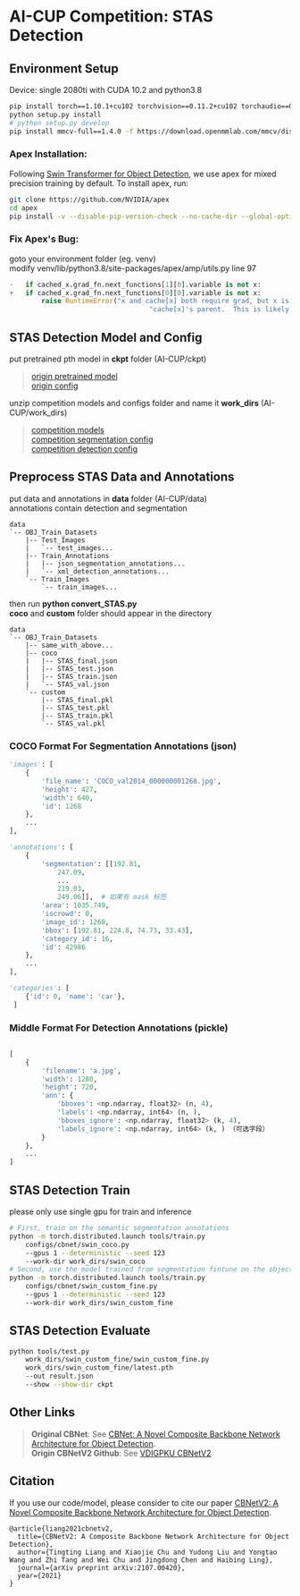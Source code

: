 # AI-CUP Competition: STAS Detection

## Environment Setup
Device: single 2080ti with CUDA 10.2 and python3.8
```bash
pip install torch==1.10.1+cu102 torchvision==0.11.2+cu102 torchaudio==0.10.1 -f https://download.pytorch.org/whl/torch_stable.html
python setup.py install
# python setup.py develop
pip install mmcv-full==1.4.0 -f https://download.openmmlab.com/mmcv/dist/cu102/torch1.10.0/index.html
```

### Apex Installation:
Following [Swin Transformer for Object Detection](https://github.com/SwinTransformer/Swin-Transformer-Object-Detection), we use apex for mixed precision training by default. To install apex, run:
```bash
git clone https://github.com/NVIDIA/apex
cd apex
pip install -v --disable-pip-version-check --no-cache-dir --global-option="--cpp_ext" --global-option="--cuda_ext" ./
```

### Fix Apex's Bug:
goto your environment folder (eg. venv)   
modify venv/lib/python3.8/site-packages/apex/amp/utils.py line 97
```python 
-   if cached_x.grad_fn.next_functions[1][0].variable is not x:       
+   if cached_x.grad_fn.next_functions[0][0].variable is not x:
        raise RuntimeError("x and cache[x] both require grad, but x is not "
                                   "cache[x]'s parent.  This is likely an error.")
```


## STAS Detection Model and Config
put pretrained pth model in **ckpt** folder (AI-CUP/ckpt)   
>[origin pretrained model](https://github.com/CBNetwork/storage/releases/download/v1.0.0/htc_cbv2_swin_base22k_patch4_window7_mstrain_400-1400_giou_4conv1f_adamw_20e_coco.pth.zip)   
>[origin config](https://github.com/VDIGPKU/CBNetV2/blob/main/configs/cbnet/htc_cbv2_swin_base_patch4_window7_mstrain_400-1400_giou_4conv1f_adamw_20e_coco.py)     
   
unzip competition models and configs folder and name it **work_dirs** (AI-CUP/work_dirs)  
>[competition models](https://www.dropbox.com/s/xb5g1pyq6fp1vvj/work_dirs.zip?dl=0)    
>[competition segmentation config](https://github.com/jason2714/AI-CUP/blob/main/configs/cbnet/swin_coco.py)    
>[competition detection config](https://github.com/jason2714/AI-CUP/blob/main/configs/cbnet/swin_custom_fine.py)    

## Preprocess STAS Data and Annotations
put data and annotations in **data** folder (AI-CUP/data)    
annotations contain detection and segmentation
```
data
`-- OBJ_Train_Datasets
    |-- Test_Images
    |   `-- test_images...
    |-- Train_Annotations
    |   |-- json_segmentation_annotations...
    |   `-- xml_detection_annotations...
    `-- Train_Images
        `-- train_images...
```

then run **python convert_STAS.py**    
**coco** and **custom** folder should appear in the directory
```
data
`-- OBJ_Train_Datasets
    |-- same_with_above...
    |-- coco
    |   |-- STAS_final.json
    |   |-- STAS_test.json
    |   |-- STAS_train.json
    |   `-- STAS_val.json
    `-- custom
        |-- STAS_final.pkl
        |-- STAS_test.pkl
        |-- STAS_train.pkl
        `-- STAS_val.pkl
```
### COCO Format For Segmentation Annotations (json)

```python
'images': [
    {
        'file_name': 'COCO_val2014_000000001268.jpg',
        'height': 427,
        'width': 640,
        'id': 1268
    },
    ...
],

'annotations': [
    {
        'segmentation': [[192.81,
            247.09,
            ...
            219.03,
            249.06]],  # 如果有 mask 标签
        'area': 1035.749,
        'iscrowd': 0,
        'image_id': 1268,
        'bbox': [192.81, 224.8, 74.73, 33.43],
        'category_id': 16,
        'id': 42986
    },
    ...
],

'categories': [
    {'id': 0, 'name': 'car'},
 ]
```

### Middle Format For Detection Annotations (pickle)
```python

[
    {
        'filename': 'a.jpg',
        'width': 1280,
        'height': 720,
        'ann': {
            'bboxes': <np.ndarray, float32> (n, 4),
            'labels': <np.ndarray, int64> (n, ),
            'bboxes_ignore': <np.ndarray, float32> (k, 4),
            'labels_ignore': <np.ndarray, int64> (k, ) （可选字段）
        }
    },
    ...
]
```

## STAS Detection Train
please only use single gpu for train and inference 
```bash
# First, train on the semantic segmentation annotations
python -m torch.distributed.launch tools/train.py 
    configs/cbnet/swin_coco.py
    --gpus 1 --deterministic --seed 123  
    --work-dir work_dirs/swin_coco
# Second, use the model trained from segmentation fintune on the object detection annotations
python -m torch.distributed.launch tools/train.py 
    configs/cbnet/swin_custom_fine.py 
    --gpus 1 --deterministic --seed 123  
    --work-dir work_dirs/swin_custom_fine
```

## STAS Detection Evaluate
```bash
python tools/test.py 
    work_dirs/swin_custom_fine/swin_custom_fine.py 
    work_dirs/swin_custom_fine/latest.pth 
    --out result.json 
    --show --show-dir ckpt
```

## Other Links
> **Original CBNet**: See [CBNet: A Novel Composite Backbone Network Architecture for Object Detection](https://github.com/VDIGPKU/CBNet).    
> **Origin CBNetV2 Github**: See [VDIGPKU CBNetV2](https://github.com/VDIGPKU/CBNetV2)
## Citation
If you use our code/model, please consider to cite our paper [CBNetV2: A Novel Composite Backbone Network Architecture for Object Detection](http://arxiv.org/abs/2107.00420).
```
@article{liang2021cbnetv2,
  title={CBNetV2: A Composite Backbone Network Architecture for Object Detection}, 
  author={Tingting Liang and Xiaojie Chu and Yudong Liu and Yongtao Wang and Zhi Tang and Wei Chu and Jingdong Chen and Haibing Ling},
  journal={arXiv preprint arXiv:2107.00420},
  year={2021}
}
```
